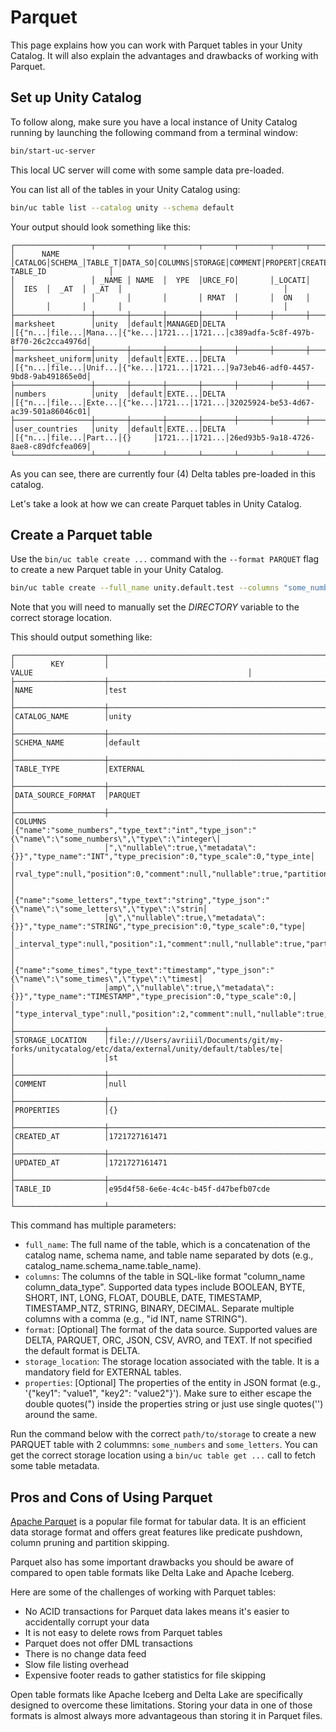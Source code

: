 # Parquet

This page explains how you can work with Parquet tables in your Unity Catalog. It will also explain the advantages and drawbacks of working with Parquet.

## Set up Unity Catalog

To follow along, make sure you have a local instance of Unity Catalog running by launching the following command from a terminal window:

```sh
bin/start-uc-server
```

This local UC server will come with some sample data pre-loaded.

You can list all of the tables in your Unity Catalog using:

```sh
bin/uc table list --catalog unity --schema default
```

Your output should look something like this:

```
┌─────────────────┬───────┬───────┬───────┬───────┬───────┬───────┬───────┬───────┬───────┬───────┬────────────────────────────────────┐
│      NAME       │CATALOG│SCHEMA_│TABLE_T│DATA_SO│COLUMNS│STORAGE│COMMENT│PROPERT│CREATED│UPDATED│              TABLE_ID              │
│                 │ _NAME │ NAME  │  YPE  │URCE_FO│       │_LOCATI│       │  IES  │  _AT  │  _AT  │                                    │
│                 │       │       │       │ RMAT  │       │  ON   │       │       │       │       │                                    │
├─────────────────┼───────┼───────┼───────┼───────┼───────┼───────┼───────┼───────┼───────┼───────┼────────────────────────────────────┤
│marksheet        │unity  │default│MANAGED│DELTA  │[{"n...│file...│Mana...│{"ke...│1721...│1721...│c389adfa-5c8f-497b-8f70-26c2cca4976d│
├─────────────────┼───────┼───────┼───────┼───────┼───────┼───────┼───────┼───────┼───────┼───────┼────────────────────────────────────┤
│marksheet_uniform│unity  │default│EXTE...│DELTA  │[{"n...│file...│Unif...│{"ke...│1721...│1721...│9a73eb46-adf0-4457-9bd8-9ab491865e0d│
├─────────────────┼───────┼───────┼───────┼───────┼───────┼───────┼───────┼───────┼───────┼───────┼────────────────────────────────────┤
│numbers          │unity  │default│EXTE...│DELTA  │[{"n...│file...│Exte...│{"ke...│1721...│1721...│32025924-be53-4d67-ac39-501a86046c01│
├─────────────────┼───────┼───────┼───────┼───────┼───────┼───────┼───────┼───────┼───────┼───────┼────────────────────────────────────┤
│user_countries   │unity  │default│EXTE...│DELTA  │[{"n...│file...│Part...│{}     │1721...│1721...│26ed93b5-9a18-4726-8ae8-c89dfcfea069│
└─────────────────┴───────┴───────┴───────┴───────┴───────┴───────┴───────┴───────┴───────┴───────┴────────────────────────────────────┘
```

As you can see, there are currently four (4) Delta tables pre-loaded in this catalog.

Let's take a look at how we can create Parquet tables in Unity Catalog.

## Create a Parquet table

Use the `bin/uc table create ...` command with the `--format PARQUET` flag to create a new Parquet table in your Unity Catalog.

```sh
bin/uc table create --full_name unity.default.test --columns "some_numbers INT, some_letters STRING" --storage_location $DIRECTORY$ --format PARQUET
```

Note that you will need to manually set the $DIRECTORY$ variable to the correct storage location.

This should output something like:

```
┌────────────────────┬────────────────────────────────────────────────────────────────────────────────────────────────────┐
│        KEY         │                                               VALUE                                                │
├────────────────────┼────────────────────────────────────────────────────────────────────────────────────────────────────┤
│NAME                │test                                                                                                │
├────────────────────┼────────────────────────────────────────────────────────────────────────────────────────────────────┤
│CATALOG_NAME        │unity                                                                                               │
├────────────────────┼────────────────────────────────────────────────────────────────────────────────────────────────────┤
│SCHEMA_NAME         │default                                                                                             │
├────────────────────┼────────────────────────────────────────────────────────────────────────────────────────────────────┤
│TABLE_TYPE          │EXTERNAL                                                                                            │
├────────────────────┼────────────────────────────────────────────────────────────────────────────────────────────────────┤
│DATA_SOURCE_FORMAT  │PARQUET                                                                                             │
├────────────────────┼────────────────────────────────────────────────────────────────────────────────────────────────────┤
│COLUMNS             │{"name":"some_numbers","type_text":"int","type_json":"{\"name\":\"some_numbers\",\"type\":\"integer\│
│                    │",\"nullable\":true,\"metadata\":{}}","type_name":"INT","type_precision":0,"type_scale":0,"type_inte│
│                    │rval_type":null,"position":0,"comment":null,"nullable":true,"partition_index":null}                 │
│                    │{"name":"some_letters","type_text":"string","type_json":"{\"name\":\"some_letters\",\"type\":\"strin│
│                    │g\",\"nullable\":true,\"metadata\":{}}","type_name":"STRING","type_precision":0,"type_scale":0,"type│
│                    │_interval_type":null,"position":1,"comment":null,"nullable":true,"partition_index":null}            │
│                    │{"name":"some_times","type_text":"timestamp","type_json":"{\"name\":\"some_times\",\"type\":\"timest│
│                    │amp\",\"nullable\":true,\"metadata\":{}}","type_name":"TIMESTAMP","type_precision":0,"type_scale":0,│
│                    │"type_interval_type":null,"position":2,"comment":null,"nullable":true,"partition_index":null}       │
├────────────────────┼────────────────────────────────────────────────────────────────────────────────────────────────────┤
│STORAGE_LOCATION    │file:///Users/avriiil/Documents/git/my-forks/unitycatalog/etc/data/external/unity/default/tables/te│
│                    │st                                                                                                  │
├────────────────────┼────────────────────────────────────────────────────────────────────────────────────────────────────┤
│COMMENT             │null                                                                                                │
├────────────────────┼────────────────────────────────────────────────────────────────────────────────────────────────────┤
│PROPERTIES          │{}                                                                                                  │
├────────────────────┼────────────────────────────────────────────────────────────────────────────────────────────────────┤
│CREATED_AT          │1721727161471                                                                                       │
├────────────────────┼────────────────────────────────────────────────────────────────────────────────────────────────────┤
│UPDATED_AT          │1721727161471                                                                                       │
├────────────────────┼────────────────────────────────────────────────────────────────────────────────────────────────────┤
│TABLE_ID            │e95d4f58-6e6e-4c4c-b45f-d47befb07cde                                                                │
└────────────────────┴────────────────────────────────────────────────────────────────────────────────────────────────────┘
```

This command has multiple parameters:

- `full_name`: The full name of the table, which is a concatenation of the catalog name, schema name, and table name separated by dots (e.g., catalog_name.schema_name.table_name).
- `columns`: The columns of the table in SQL-like format "column_name column_data_type". Supported data types include BOOLEAN, BYTE, SHORT, INT, LONG, FLOAT, DOUBLE, DATE, TIMESTAMP, TIMESTAMP_NTZ, STRING, BINARY, DECIMAL. Separate multiple columns with a comma (e.g., "id INT, name STRING").
- `format`: [Optional] The format of the data source. Supported values are DELTA, PARQUET, ORC, JSON, CSV, AVRO, and TEXT. If not specified the default format is DELTA.
- `storage_location`: The storage location associated with the table. It is a mandatory field for EXTERNAL tables.
- `properties`: [Optional] The properties of the entity in JSON format (e.g., '{"key1": "value1", "key2": "value2"}'). Make sure to either escape the double quotes(\") inside the properties string or just use single quotes('') around the same.

Run the command below with the correct `path/to/storage` to create a new PARQUET table with 2 colummns: `some_numbers` and `some_letters`.
You can get the correct storage location using a `bin/uc table get ...` call to fetch some table metadata.

## Pros and Cons of Using Parquet

[Apache Parquet](https://parquet.apache.org/) is a popular file format for tabular data. It is an efficient data storage format and offers great features like predicate pushdown, column pruning and partition skipping.

Parquet also has some important drawbacks you should be aware of compared to open table formats like Delta Lake and Apache Iceberg.

Here are some of the challenges of working with Parquet tables:

- No ACID transactions for Parquet data lakes means it's easier to accidentally corrupt your data
- It is not easy to delete rows from Parquet tables
- Parquet does not offer DML transactions
- There is no change data feed
- Slow file listing overhead
- Expensive footer reads to gather statistics for file skipping

Open table formats like Apache Iceberg and Delta Lake are specifically designed to overcome these limitations. Storing your data in one of those formats is almost always more advantageous than storing it in Parquet files.

